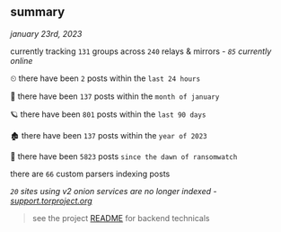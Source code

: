 
## summary
_january 23rd, 2023_

currently tracking `131` groups across `240` relays & mirrors - _`85` currently online_

⏲ there have been `2` posts within the `last 24 hours`

🦈 there have been `137` posts within the `month of january`

🪐 there have been `801` posts within the `last 90 days`

🏚 there have been `137` posts within the `year of 2023`

🦕 there have been `5823` posts `since the dawn of ransomwatch`

there are `66` custom parsers indexing posts

_`20` sites using v2 onion services are no longer indexed - [support.torproject.org](https://support.torproject.org/onionservices/v2-deprecation/)_

> see the project [README](https://github.com/joshhighet/ransomwatch#ransomwatch--) for backend technicals
